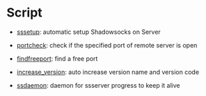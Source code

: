 # Script

- [sssetup](https://github.com/09ae9c/Script/tree/master/sssetup):  automatic setup Shadowsocks on Server

- [portcheck](https://github.com/09ae9c/Script/tree/master/portcheck): check if the specified port of remote server is open

- [findfreeport](https://github.com/09ae9c/Script/tree/master/findfreeport): find a free port

- [increase_version](https://github.com/09ae9c/Script/tree/master/increase_version): auto increase version name and version code

- [ssdaemon](https://github.com/09ae9c/Script/tree/master/ssdaemon): daemon for ssserver progress to keep it alive
